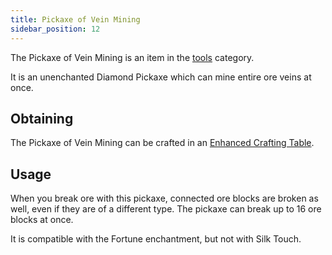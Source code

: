 ```yaml
---
title: Pickaxe of Vein Mining
sidebar_position: 12
---
```


The Pickaxe of Vein Mining is an item in the [tools](Tools) category.

It is an unenchanted Diamond Pickaxe which can mine entire ore veins at once.

## Obtaining

The Pickaxe of Vein Mining can be crafted in an [Enhanced Crafting Table](Enhanced-Crafting-Table).

## Usage

When you break ore with this pickaxe, connected ore blocks are broken as well, even if they are of a different type. The pickaxe can break up to 16 ore blocks at once.

It is compatible with the Fortune enchantment, but not with Silk Touch.
